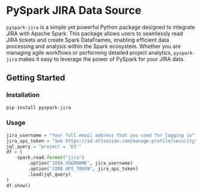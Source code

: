 # PySpark JIRA Data Source

`pyspark-jira` is a simple yet powerful Python package designed to integrate JIRA with Apache Spark.
This package allows users to seamlessly read JIRA tickets and create Spark DataFrames, enabling
efficient data processing and analysis within the Spark ecosystem. Whether you are managing agile
workflows or performing detailed project analytics, `pyspark-jira` makes it easy to leverage
the power of PySpark for your JIRA data.

## Getting Started

### Installation

```bash
pip install pyspark-jira
```

### Usage

```python
jira_username = "Your full email address that you used for logging in"
jira_api_token = "See https://id.atlassian.com/manage-profile/security"
jql_query = "project = 'ES'"
df = (
    spark.read.format("jira")
        .option("JIRA_USERNAME", jira_username)
        .option("JIRA_API_TOKEN", jira_api_token)
        .load(jql_query)
)
df.show()
```

